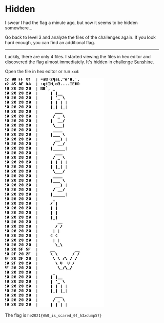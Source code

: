 # Hidden
I swear I had the flag a minute ago, but now it seems to be hidden somewhere...

Go back to level 3 and analyze the files of the challenges again. If you look hard enough, you can find an additional flag.

---

Luckily, there are only 4 files. I started viewing the files in hex editor and discovered the flag almost
immediately. It's hidden in challenge [Sunshine](../../level3/sunshine/README.md).

Open the file in hex editor or run `xxd`:

![](sunshine-hidden.png)

The flag is `he2021{Wh0_is_scared_0f_h3xdump5?}`